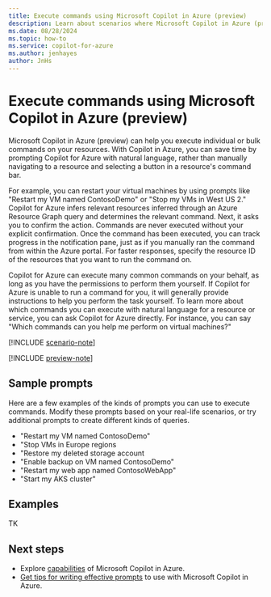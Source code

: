```yaml
---
title: Execute commands using Microsoft Copilot in Azure (preview)
description: Learn about scenarios where Microsoft Copilot in Azure (preview) can help you perform tasks.
ms.date: 08/28/2024
ms.topic: how-to
ms.service: copilot-for-azure
ms.author: jenhayes
author: JnHs
---
```


# Execute commands using Microsoft Copilot in Azure (preview)

Microsoft Copilot in Azure (preview) can help you execute individual or bulk commands on your resources. With Copilot in Azure, you can save time by prompting Copilot for Azure with natural language, rather than manually navigating to a resource and selecting a button in a resource's command bar.

For example, you can restart your virtual machines by using prompts like "Restart my VM named ContosoDemo" or "Stop my VMs in West US 2." Copilot for Azure infers relevant resources inferred through an Azure Resource Graph query and determines the relevant command. Next, it asks you to confirm the action. Commands are never executed without your explicit confirmation. Once the command has been executed, you can track progress in the notification pane, just as if you manually ran the command from within the Azure portal. For faster responses, specify the resource ID of the resources that you want to run the command on.

Copilot for Azure can execute many common commands on your behalf, as long as you have the permissions to perform them yourself. If Copilot for Azure is unable to run a command for you, it will generally provide instructions to help you perform the task yourself. To learn more about which commands you can execute with natural language for a resource or service, you can ask Copilot for Azure directly. For instance, you can say "Which commands can you help me perform on virtual machines?"

[!INCLUDE [scenario-note](includes/scenario-note.md)]

[!INCLUDE [preview-note](includes/preview-note.md)]

## Sample prompts

Here are a few examples of the kinds of prompts you can use to execute commands. Modify these prompts based on your real-life scenarios, or try additional prompts to create different kinds of queries.

- "Restart my VM named ContosoDemo"
- "Stop VMs in Europe regions
- "Restore my deleted storage account
- "Enable backup on VM named ContosoDemo"
- "Restart my web app named ContosoWebApp"
- "Start my AKS cluster"

## Examples

TK

## Next steps

- Explore [capabilities](capabilities.md) of Microsoft Copilot in Azure.
- [Get tips for writing effective prompts](write-effective-prompts.md) to use with Microsoft Copilot in Azure.
